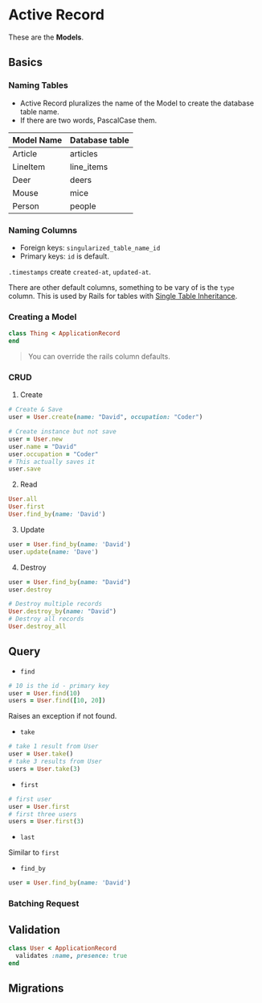 # Active Record

These are the **Models**.

## Basics

### Naming Tables

- Active Record pluralizes the name of the Model to create the database table name.
- If there are two words, PascalCase them.

| Model Name | Database table |
| ---------- | -------------- |
| Article    | articles       |
| LineItem   | line_items     |
| Deer       | deers          |
| Mouse      | mice           |
| Person     | people         |

### Naming Columns

- Foreign keys: `singularized_table_name_id`
- Primary keys: `id` is default.

`.timestamps` create `created-at`, `updated-at`.

There are other default columns, something to be vary of is the `type` column. This is used by Rails for tables with [Single Table Inheritance](https://api.rubyonrails.org/v6.0.2.1/classes/ActiveRecord/Inheritance.html).

### Creating a Model

```ruby
class Thing < ApplicationRecord
end
```

> You can override the rails column defaults.

### CRUD

1. Create

```ruby
# Create & Save
user = User.create(name: "David", occupation: "Coder")

# Create instance but not save
user = User.new
user.name = "David"
user.occupation = "Coder"
# This actually saves it
user.save
```

2. Read

```ruby
User.all
User.first
User.find_by(name: 'David')
```

3. Update

```ruby
user = User.find_by(name: 'David')
user.update(name: 'Dave')
```

4. Destroy

```ruby
user = User.find_by(name: "David")
user.destroy

# Destroy multiple records
User.destroy_by(name: "David")
# Destroy all records
User.destroy_all
```

## Query

- `find`

```ruby
# 10 is the id - primary key
user = User.find(10)
users = User.find([10, 20])
```

Raises an exception if not found.

- `take`

```ruby
# take 1 result from User
user = User.take()
# take 3 results from User
users = User.take(3)
```

- `first`

```ruby
# first user
user = User.first
# first three users
users = User.first(3)
```

- `last`

Similar to `first`

- `find_by`

```ruby
user = User.find_by(name: 'David')
```

### Batching Request

## Validation

```ruby
class User < ApplicationRecord
  validates :name, presence: true
end
```

## Migrations
